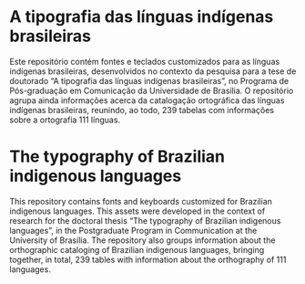 # A tipografia das línguas indígenas brasileiras
Este repositório contém fontes e teclados customizados para as línguas indígenas brasileiras, desenvolvidos no contexto da pesquisa para a tese de doutorado “A tipografia das línguas indígenas brasileiras”, no Programa de Pós-graduação em Comunicação da Universidade de Brasília. O repositório agrupa ainda informações acerca da catalogação ortográfica das línguas indígenas brasileiras, reunindo, ao todo, 239 tabelas com informações sobre a ortografia 111 línguas.

# The typography of Brazilian indigenous languages
This repository contains  fonts and keyboards customized for Brazilian indigenous languages. This assets were developed in the context of research for the doctoral thesis “The typography of Brazilian indigenous languages”, in the Postgraduate Program in Communication at the University of Brasília. The repository also groups information about the orthographic cataloging of Brazilian indigenous languages, bringing together, in total, 239 tables with information about the orthography of 111 languages.
